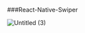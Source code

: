 ###React-Native-Swiper


![Untitled (3)](https://github.com/user-attachments/assets/f5be1905-41c6-4e30-a3fd-a6d7908dc3dd)
